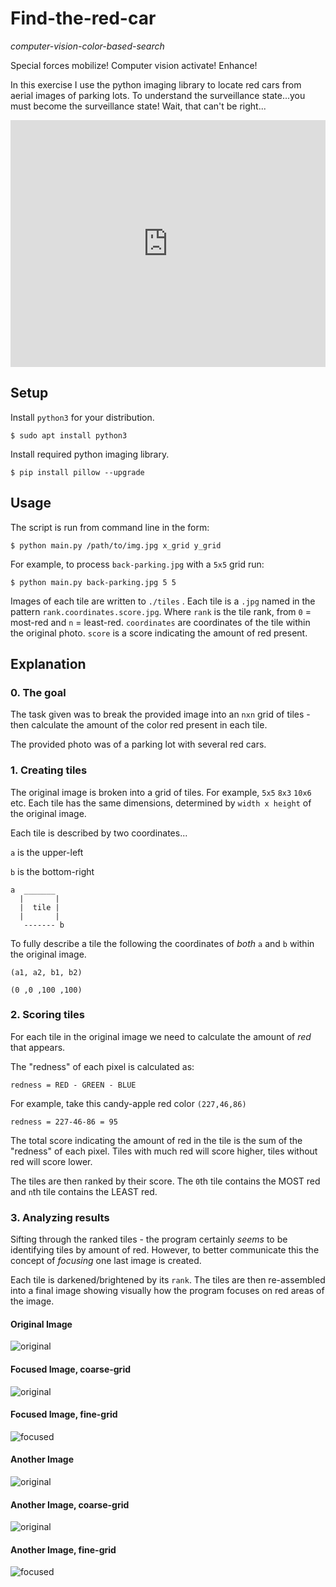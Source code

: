 # Find-the-red-car 
*computer-vision-color-based-search*

Special forces mobilize! Computer vision activate! Enhance! 

In this exercise I use the python imaging library to locate red cars from aerial images of parking lots. To understand the surveillance state...you must become the surveillance state! Wait, that can't be right...

<iframe style="position:relative;top:0;left:0;width:100%;height:calc(90vw/1.777778);max-height: 395px;min-height: 255px;" src="https://www.youtube.com/embed/LGyyDVzkbr4" frameborder="0" allow="accelerometer; autoplay; encrypted-media; gyroscope; picture-in-picture" allowfullscreen></iframe>

## Setup
Install `python3` for your distribution.
```
$ sudo apt install python3
```
Install required python imaging library.
```
$ pip install pillow --upgrade
```

## Usage
The script is run from command line in the form:
```
$ python main.py /path/to/img.jpg x_grid y_grid
``` 
For example, to process `back-parking.jpg` with a `5x5` grid run: 
```
$ python main.py back-parking.jpg 5 5
```  
Images of each tile are written to `./tiles` . Each tile is a `.jpg` named in the pattern `rank.coordinates.score.jpg`. Where `rank` is the tile rank, from `0` = most-red and `n` = least-red. `coordinates` are coordinates of the tile within the original photo. `score` is a score indicating the amount of red present.

## Explanation

### 0. The goal
The task given was to break the provided image into an `nxn` grid of tiles - then calculate the amount of the color red present in each tile.

The provided photo was of a parking lot with several red cars.

### 1. Creating tiles
The original image is broken into a grid of tiles. For example, `5x5`  `8x3`  `10x6` etc. Each tile has the same dimensions, determined by `width x height` of the original image.

Each tile is described by two coordinates...

`a` is the upper-left

`b` is the bottom-right

```
a  _______
  |       |
  |  tile |
  |       |
   ------- b
```

To fully describe a tile the following the coordinates of *both*  `a` and `b` within the original image.

```
(a1, a2, b1, b2)
```

```
(0 ,0 ,100 ,100)
```

### 2. Scoring tiles

For each tile in the original image we need to calculate the amount of *red* that appears.

The "redness" of each pixel is calculated as:

```
redness = RED - GREEN - BLUE
```

For example, take this candy-apple red color `(227,46,86)`

```
redness = 227-46-86 = 95
```

The total score indicating the amount of red in the tile is the sum of the "redness" of each pixel. Tiles with much red will score higher, tiles without red will score lower.

The tiles are then ranked by their score. The `0`th tile contains the MOST red and `n`th tile contains the LEAST red.

### 3. Analyzing results

Sifting through the ranked tiles - the program certainly *seems* to be identifying tiles by amount of red. However, to better communicate this the concept of *focusing* one last image is created.

Each tile is darkened/brightened by its `rank`. The tiles are then re-assembled into a final image showing visually how the program focuses on red areas of the image.



#### Original Image

![original](./back-parking.jpg)

#### Focused Image, coarse-grid

![original](./back-parking-focused-coarse.jpg)

#### Focused Image, fine-grid

![focused](./back-parking-focused-fine.jpg)

#### Another Image

![original](./parking-lot-3.jpg)

#### Another Image, coarse-grid

![original](./parking-lot-3-coarse.jpg)

#### Another Image, fine-grid

![focused](./parking-lot-3-fine.jpg)
